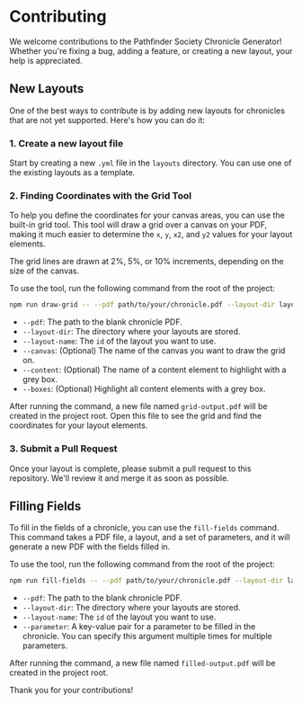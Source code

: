 # Contributing

We welcome contributions to the Pathfinder Society Chronicle Generator! Whether you're fixing a bug, adding a feature, or creating a new layout, your help is appreciated.

## New Layouts

One of the best ways to contribute is by adding new layouts for chronicles that are not yet supported. Here's how you can do it:

### 1. Create a new layout file

Start by creating a new `.yml` file in the `layouts` directory. You can use one of the existing layouts as a template.

### 2. Finding Coordinates with the Grid Tool

To help you define the coordinates for your canvas areas, you can use the built-in grid tool. This tool will draw a grid over a canvas on your PDF, making it much easier to determine the `x`, `y`, `x2`, and `y2` values for your layout elements.

The grid lines are drawn at 2%, 5%, or 10% increments, depending on the size of the canvas.

To use the tool, run the following command from the root of the project:

```bash
npm run draw-grid -- --pdf path/to/your/chronicle.pdf --layout-dir layouts --layout-name <layout_name> [--canvas <canvas_name>] [--content <content_name> | --boxes]
```

-   `--pdf`: The path to the blank chronicle PDF.
-   `--layout-dir`: The directory where your layouts are stored.
-   `--layout-name`: The `id` of the layout you want to use.
-   `--canvas`: (Optional) The name of the canvas you want to draw the grid on.
-   `--content`: (Optional) The name of a content element to highlight with a grey box.
-   `--boxes`: (Optional) Highlight all content elements with a grey box.

After running the command, a new file named `grid-output.pdf` will be created in the project root. Open this file to see the grid and find the coordinates for your layout elements.

### 3. Submit a Pull Request

Once your layout is complete, please submit a pull request to this repository. We'll review it and merge it as soon as possible.

## Filling Fields

To fill in the fields of a chronicle, you can use the `fill-fields` command. This command takes a PDF file, a layout, and a set of parameters, and it will generate a new PDF with the fields filled in.

To use the tool, run the following command from the root of the project:

```bash
npm run fill-fields -- --pdf path/to/your/chronicle.pdf --layout-dir layouts --layout-name <layout_name> --parameter <key=value> --parameter <key2=value2>
```

-   `--pdf`: The path to the blank chronicle PDF.
-   `--layout-dir`: The directory where your layouts are stored.
-   `--layout-name`: The `id` of the layout you want to use.
-   `--parameter`: A key-value pair for a parameter to be filled in the chronicle. You can specify this argument multiple times for multiple parameters.

After running the command, a new file named `filled-output.pdf` will be created in the project root.

Thank you for your contributions!
